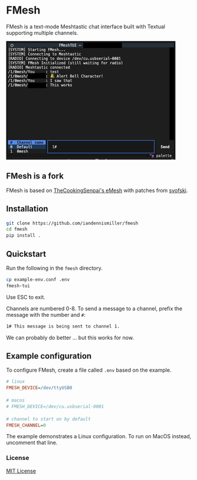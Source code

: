 # FMesh

FMesh is a text-mode Meshtastic chat interface built with Textual supporting multiple channels.

![Screenshot](docs/screenshot.png)

## FMesh is a fork

FMesh is based on [TheCookingSenpai's eMesh](https://github.com/TheCookingSenpai/emesh) with patches from [svofski](https://github.com/svofski/fmesh).

## Installation

```bash
git clone https://github.com/iandennismiller/fmesh
cd fmesh
pip install .
```

## Quickstart

Run the following in the `fmesh` directory.

```bash
cp example-env.conf .env
fmesh-tui
```

Use ESC to exit.

Channels are numbered 0-8. To send a message to a channel, prefix the message with the number and `#`:

```txt
1# This message is being sent to channel 1.
```

We can probably do better ... but this works for now.

## Example configuration

To configure FMesh, create a file called `.env` based on the example.

```ini
# linux
FMESH_DEVICE=/dev/ttyUSB0

# macos
# FMESH_DEVICE=/dev/cu.usbserial-0001

# channel to start on by default
FMESH_CHANNEL=0
```

The example demonstrates a Linux configuration.
To run on MacOS instead, uncomment that line.

### License

[MIT License](License.md)
